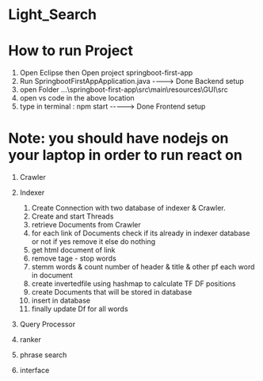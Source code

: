 # Light_Search

# How to run Project
1) Open Eclipse then Open project springboot-first-app
2) Run SpringbootFirstAppApplication.java                               ----> Done Backend setup
3) open Folder ...\springboot-first-app\src\main\resources\GUI\src
4) open vs code in the above location
5) type in terminal :   npm start                                       -----> Done Frontend setup
# Note: you should have nodejs on your laptop in order to run react on

1) Crawler




2) Indexer
    1) Create Connection with two database of indexer & Crawler.
    2) Create and start Threads
    3) retrieve Documents from Crawler
    4) for each link of Documents check if its already in indexer database or not if yes remove it else do nothing
    5) get html document of link
    6) remove tage - stop words 
    7) stemm words & count number of header & title & other pf each word in document
    8) create invertedfile using hashmap to calculate TF DF positions 
    9) create Documents that will be stored in database
    10) insert in database
    11) finally update Df for all words
  
 3) Query Processor






4) ranker




5) phrase search






6) interface


